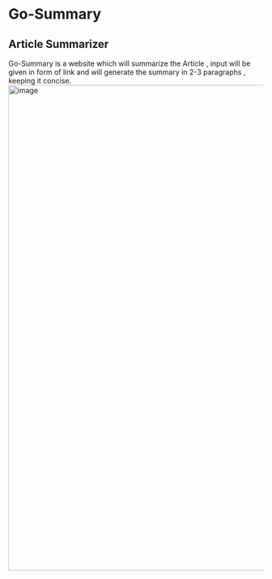 # Go-Summary
## Article Summarizer 
Go-Summary is a website which will summarize the Article , input will be given in form of link and will generate the summary in 2-3 paragraphs , keeping it concise.
<img width="958" alt="image" src="https://github.com/Bansuri-Gupta/Go-Summary/assets/108368737/b665e621-6691-4112-9da1-c53b90a23199">
